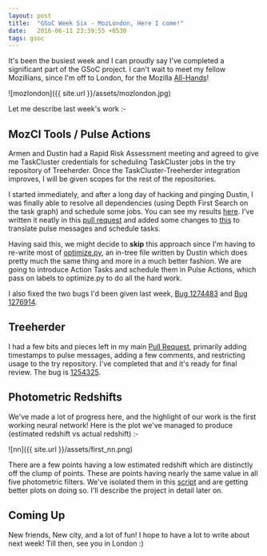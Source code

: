 ```yaml
---
layout: post
title:  "GSoC Week Six - MozLondon, Here I come!"
date:   2016-06-11 23:39:55 +0530
tags: gsoc
---
```

It's been the busiest week and I can proudly say I've completed a significant part of the GSoC project. I can't wait to meet my fellow Mozillians, since I'm off to London, for the Mozilla [All-Hands](https://wiki.mozilla.org/All_Hands)!

![mozlondon]({{ site.url }}/assets/mozlondon.jpg)

Let me describe last week's work :-

## MozCI Tools / Pulse Actions

Armen and Dustin had a Rapid Risk Assessment meeting and agreed to give me TaskCluster credentials for scheduling TaskCluster jobs in the try repository of Treeherder. Once the TaskCluster-Treeherder integration improves, I will be given scopes for the rest of the repositories.

I started immediately, and after a long day of hacking and pinging Dustin, I was finally able to resolve all dependencies (using Depth First Search on the task graph) and schedule some jobs. You can see my results [here](https://treeherder.mozilla.org/#/jobs?repo=try&revision=22e97582654791575c1b2027802ce3e02cc9366d). I've written it neatly in this [pull request](https://github.com/mozilla/mozilla_ci_tools/pull/486) and added some changes to [this](https://github.com/mozilla/pulse_actions/pull/82) to translate pulse messages and schedule tasks.

Having said this, we might decide to **skip** this approach since I'm having to re-write most of [optimize.py](https://dxr.mozilla.org/mozilla-central/source/taskcluster/taskgraph/optimize.py), an in-tree file written by Dustin which does pretty much the same thing and more in a much better fashion. We are going to introduce Action Tasks and schedule them in Pulse Actions, which pass on labels to optimize.py to do all the hard work.

I also fixed the two bugs I'd been given last week, [Bug 1274483](https://bugzilla.mozilla.org/show_bug.cgi?id=1274483) and [Bug 1276914](https://bugzilla.mozilla.org/show_bug.cgi?id=1276914).

## Treeherder

I had a few bits and pieces left in my main [Pull Request](https://github.com/mozilla/treeherder/pull/1490), primarily adding timestamps to pulse messages, adding a few comments, and restricting usage to the try repository. I've completed that and it's ready for final review. The bug is [1254325](https://bugzilla.mozilla.org/show_bug.cgi?id=1254325).

## Photometric Redshifts

We've made a lot of progress here, and the highlight of our work is the first working neural network! Here is the plot we've managed to produce (estimated redshift vs actual redshift) :-

![nn]({{ site.url }}/assets/first_nn.png)

There are a few points having a low estimated redshift which are distinctly off the clump of points. These are points having nearly the same value in all five photometric filters. We've isolated them in this [script](https://github.com/martiansideofthemoon/Photometric-Redshifts/blob/0d11f22d8cc58b8aeb89af2afd6ba5358cb76a91/test_codes/basic_nn_kalpesh.py) and are getting better plots on doing so. I'll describe the project in detail later on.

## Coming Up

New friends, New city, and a lot of fun! I hope to have a lot to write about next week! Till then, see you in London :)
